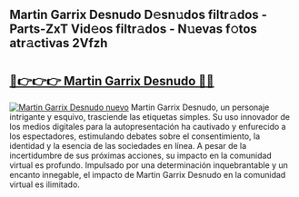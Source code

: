 ## Martin Garrix Desnudo D𝚎sn𝚞dos filtr𝚊dos - Parts-ZxT Vid𝚎os filtr𝚊dos - N𝚞evas f𝚘tos atr𝚊ctivas 2Vfzh

# <h2><a href="http://mb3vn6z.tromn.icu/?c=Martin+Garrix+Desnudo">🔗👉👉👉 Martin Garrix Desnudo 🔗🔗</a></h2>

[![Martin Garrix Desnudo nuevo](https://i.imgur.com/pEAQMta.gif)](http://mb3vn6z.tromn.icu/?c=Martin+Garrix+Desnudo)
Martin Garrix Desnudo, un personaje intrigante y esquivo, trasciende las etiquetas simples. Su uso innovador de los medios digitales para la autopresentación ha cautivado y enfurecido a los espectadores, estimulando debates sobre el consentimiento, la identidad y la esencia de las sociedades en línea. A pesar de la incertidumbre de sus próximas acciones, su impacto en la comunidad virtual es profundo. Impulsado por una determinación inquebrantable y un encanto innegable, el impacto de Martin Garrix Desnudo en la comunidad virtual es ilimitado.
